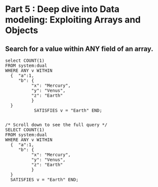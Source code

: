 # Part 5 : Deep dive into Data modeling: Exploiting Arrays and Objects

## Search for a value within ANY field of an array.

<pre>
select COUNT(1)
FROM system:dual
WHERE ANY v WITHIN 
  {  "a":1, 
     "b": { 
          "x": "Mercury", 
          "y": "Venus", 
          "z": "Earth"
          }
  }
           SATISFIES v = "Earth" END;
</pre>

<pre id="example"> 
/* Scroll down to see the full query */
SELECT COUNT(1)
FROM system:dual
WHERE ANY v WITHIN 
  {  "a":1, 
     "b": { 
          "x": "Mercury", 
          "y": "Venus", 
          "z": "Earth"
          }
  }
  SATISFIES v = "Earth" END;
</pre>
